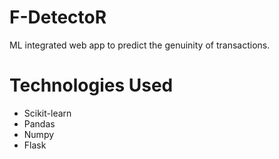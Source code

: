 # F-DetectoR
ML integrated web app to predict the genuinity of transactions.


# Technologies Used
* Scikit-learn
* Pandas
* Numpy
* Flask

